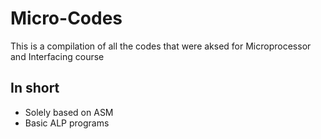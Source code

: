 # Micro-Codes
This is a compilation of all the codes that were aksed for Microprocessor and Interfacing course
## In short
 - Solely based on ASM
 - Basic ALP programs
